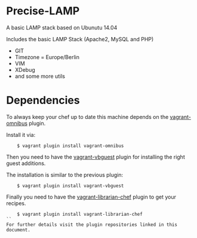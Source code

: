 Precise-LAMP
============

A basic LAMP stack based on Ubunutu 14.04

Includes the basic LAMP Stack
(Apache2, MySQL and PHP)

* GIT
* Timezone = Europe/Berlin
* VIM
* XDebug
* and some more utils

Dependencies
============
To always keep your chef up to date this machine depends on the [vagrant-omnibus](https://github.com/opscode/vagrant-omnibus) plugin.

Install it via:
```Shell
    $ vagrant plugin install vagrant-omnibus
```
Then you need to have the [vagrant-vbguest](https://github.com/dotless-de/vagrant-vbguest) plugin for installing the right guest additions.

The installation is similar to the previous plugin:
```Shell
    $ vagrant plugin install vagrant-vbguest
```
Finally you need to have the [vagrant-librarian-chef](https://github.com/jimmycuadra/vagrant-librarian-chef) plugin to get your recipes.
```Shell
    $ vagrant plugin install vagrant-librarian-chef
``
For further details visit the plugin repositories linked in this document.



